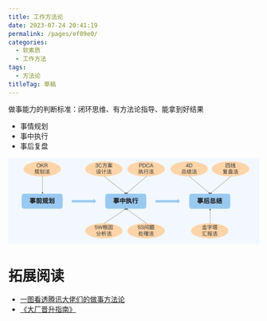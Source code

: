 ```yaml
---
title: 工作方法论
date: 2023-07-24 20:41:19
permalink: /pages/ef09e0/
categories: 
  - 软素质
  - 工作方法
tags: 
  - 方法论
titleTag: 草稿
---
```


做事能力的判断标准：闭环思维、有方法论指导、能拿到好结果

- 事情规划
- 事中执行
- 事后复盘

![Alt text](../../@assets/img/image-21.png)

# 拓展阅读

- [一图看透腾讯大佬们的做事方法论](https://cloud.tencent.com/developer/article/1839461)
- [《大厂晋升指南》](https://time.geekbang.org/column/intro/100064501)